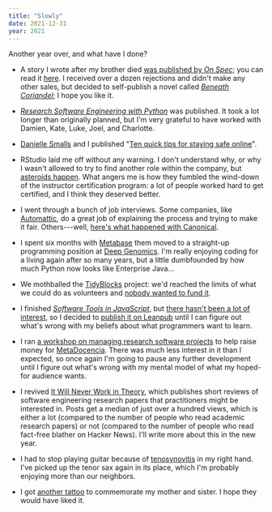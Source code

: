 ```yaml
---
title: "Slowly"
date: 2021-12-31
year: 2021
---
```


Another year over, and what have I done?

- A story I wrote after my brother died
  [was published by *On Spec*](https://onspecmag.wpcomstaging.com/2021/01/06/issue-115-coming-soon/);
  you can read it [here](https://sensibleadventures.com/fall-behind/).
  I received over a dozen rejections and didn't make any other sales,
  but decided to self-publish a novel called *[Beneath Coriandel]({{site.github.url}}/2021/07/05/beneath-coriandel/)*;
  I hope you like it.

- *[Research Software Engineering with Python](https://merely-useful.tech/py-rse/)* was published.
  It took a lot longer than originally planned,
  but I'm very grateful to have worked with Damien, Kate, Luke, Joel, and Charlotte.

- [Danielle Smalls](https://twitter.com/smallperks) and I published
  "[Ten quick tips for staying safe online](https://journals.plos.org/ploscompbiol/article?id=10.1371/journal.pcbi.1008563)".

- RStudio laid me off without any warning.
  I don't understand why,
  or why I wasn't allowed to try to find another role within the company,
  but [asteroids happen]({{site.github.url}}/2021/02/20/asteroids-and-dinosaurs/).
  What angers me is how they fumbled the wind-down of the instructor certification program:
  a lot of people worked hard to get certified,
  and I think they deserved better.

- I went through a bunch of job interviews.
  Some companies, like [Automattic](https://artiss.blog/2019/03/the-automattic-hiring-process/),
  do a great job of explaining the process and trying to make it fair.
  Others---well,
  [here's what happened with Canonical]({{site.github.url}}/2021/09/13/iq-and-personality-tests/).

- I spent six months with [Metabase](https://www.metabase.com/)
  them moved to a straight-up programming position at [Deep Genomics](https://www.deepgenomics.com/).
  I'm really enjoying coding for a living again after so many years,
  but a little dumbfounded by how much Python now looks like Enterprise Java...

- We mothballed the [TidyBlocks](https://tidyblocks.tech/) project:
  we'd reached the limits of what we could do as volunteers
  and [nobody wanted to fund it]({{site.github.url}}/2021/07/22/whatever-happened-to-tidyblocks/).

- I finished *[Software Tools in JavaScript](https://stjs.tech/)*,
  but [there hasn't been a lot of interest]({{site.github.url}}/2021/11/23/not-what-i-set-out-to-do/),
  so I decided to [publish it on Leanpub](https://leanpub.com/stjs)
  until I can figure out what's wrong with my beliefs about what programmers want to learn.

- I ran [a workshop on managing research software projects](https://codebender.org/)
  to help raise money for [MetaDocencia](https://www.metadocencia.org/).
  There was much less interest in it than I expected,
  so once again I'm going to pause any further development
  until I figure out what's wrong with my mental model of what my hoped-for audience wants.

- I revived [It Will Never Work in Theory](https://neverworkintheory.org/),
  which publishes short reviews of software engineering research papers
  that practitioners might be interested in.
  Posts get a median of just over a hundred views,
  which is either a lot (compared to the number of people who read academic research papers)
  or not (compared to the number of people who read fact-free blather on Hacker News).
  I'll write more about this in the new year.

- I had to stop playing guitar because of
  [tenosynovitis](https://en.wikipedia.org/wiki/Trigger_finger) in my right hand.
  I've picked up the tenor sax again in its place,
  which I'm probably enjoying more than our neighbors.

- I got [another tattoo]({{site.github.url}}/2021/07/22/knitting-mouse/)
  to commemorate my mother and sister.
  I hope they would have liked it.
